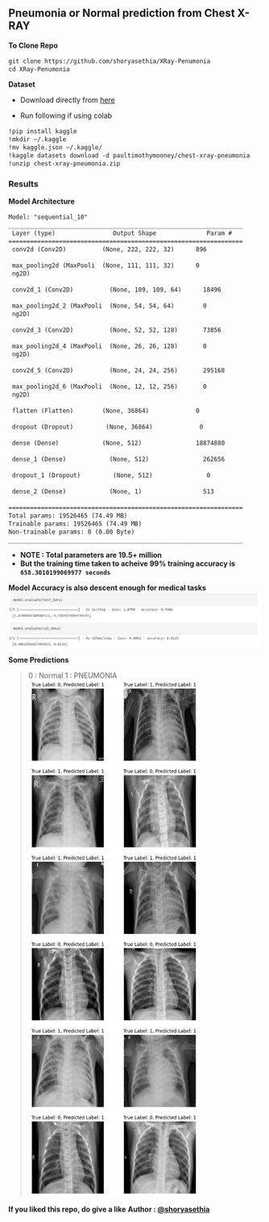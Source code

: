 ## Pneumonia or Normal prediction from Chest X-RAY 

**To Clone Repo**
```
git clone https://github.com/shoryasethia/XRay-Penumonia
cd XRay-Penumonia
```
**Dataset**
- Download directly from [here](https://www.kaggle.com/datasets/paultimothymooney/chest-xray-pneumonia)

- Run following if using colab
```
!pip install kaggle
!mkdir ~/.kaggle
!mv kaggle.json ~/.kaggle/
!kaggle datasets download -d paultimothymooney/chest-xray-pneumonia
!unzip chest-xray-pneumonia.zip
```
### Results
**Model Architecture**
```
Model: "sequential_10"
_________________________________________________________________
 Layer (type)                Output Shape              Param #   
=================================================================
 conv2d (Conv2D)          (None, 222, 222, 32)      896       
                                                                 
 max_pooling2d (MaxPooli  (None, 111, 111, 32)      0         
 ng2D)                                                           
                                                                 
 conv2d_1 (Conv2D)          (None, 109, 109, 64)      18496     
                                                                 
 max_pooling2d_2 (MaxPooli  (None, 54, 54, 64)        0         
 ng2D)                                                           
                                                                 
 conv2d_3 (Conv2D)          (None, 52, 52, 128)       73856     
                                                                 
 max_pooling2d_4 (MaxPooli  (None, 26, 26, 128)       0         
 ng2D)                                                           
                                                                 
 conv2d_5 (Conv2D)          (None, 24, 24, 256)       295168    
                                                                 
 max_pooling2d_6 (MaxPooli  (None, 12, 12, 256)       0         
 ng2D)                                                           
                                                                 
 flatten (Flatten)        (None, 36864)             0         
                                                                 
 dropout (Dropout)         (None, 36864)             0         
                                                                 
 dense (Dense)            (None, 512)               18874880  
                                                                 
 dense_1 (Dense)            (None, 512)               262656    
                                                                 
 dropout_1 (Dropout)         (None, 512)               0         
                                                                 
 dense_2 (Dense)            (None, 1)                 513       
                                                                 
=================================================================
Total params: 19526465 (74.49 MB)
Trainable params: 19526465 (74.49 MB)
Non-trainable params: 0 (0.00 Byte)
_________________________________________________________________
```

- **NOTE : Total parameters are 19.5+ million**
- **But the training time taken to acheive 99% training accuracy is `658.3010199069977 seconds`**

**Model Accuracy is also descent enough for medical tasks**
![Accuracy](https://github.com/shoryasethia/XRay-Penumonia/blob/main/TestValAccuracy.jpg)

**Some Predictions**
> 0 : Normal
> 1 : PNEUMONIA
![Predictions](https://github.com/shoryasethia/XRay-Penumonia/blob/main/FewPredictions.png)

**If you liked this repo, do give a like**
**Author : [@shoryasethia](https://github.com/shoryasethia)**
